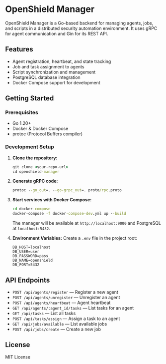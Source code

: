 # OpenShield Manager

OpenShield Manager is a Go-based backend for managing agents, jobs, and scripts in a distributed security automation environment. It uses gRPC for agent communication and Gin for its REST API.

## Features
- Agent registration, heartbeat, and state tracking
- Job and task assignment to agents
- Script synchronization and management
- PostgreSQL database integration
- Docker Compose support for development

## Getting Started

### Prerequisites
- Go 1.20+
- Docker & Docker Compose
- protoc (Protocol Buffers compiler)

### Development Setup

1. **Clone the repository:**
   ```cmd
   git clone <your-repo-url>
   cd openshield-manager
   ```

2. **Generate gRPC code:**
   ```cmd
   protoc --go_out=. --go-grpc_out=. proto/rpc.proto
   ```

3. **Start services with Docker Compose:**
   ```cmd
   cd docker-compose
   docker-compose -f docker-compose-dev.yml up --build
   ```
   The manager will be available at `http://localhost:9000` and PostgreSQL at `localhost:5432`.

4. **Environment Variables:**
   Create a `.env` file in the project root:
   ```env
   DB_HOST=localhost
   DB_USER=user
   DB_PASSWORD=pass
   DB_NAME=openshield
   DB_PORT=5432
   ```

## API Endpoints

- `POST /api/agents/register` — Register a new agent
- `POST /api/agents/unregister` — Unregister an agent
- `POST /api/agents/heartbeat` — Agent heartbeat
- `GET /api/agents/:agent_id/tasks` — List tasks for an agent
- `GET /api/tasks` — List all tasks
- `POST /api/tasks/assign` — Assign a task to an agent
- `GET /api/jobs/available` — List available jobs
- `POST /api/jobs/create` — Create a new job

## License

MIT License